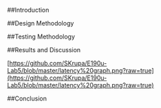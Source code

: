 
##Introduction

##Design Methodology

##Testing Methodology

##Results and Discussion

[https://github.com/SKrupa/E190u-Lab5/blob/master/latency%20graph.png?raw=true](https://github.com/SKrupa/E190u-Lab5/blob/master/latency%20graph.png?raw=true)

##Conclusion
